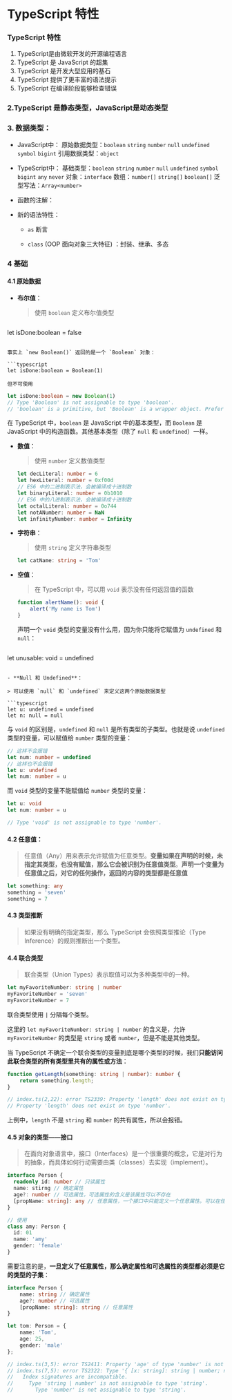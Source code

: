 # TypeScript 特性

### TypeScript 特性
1. TypeScript是由微软开发的开源编程语言
2. TypeScript 是 JavaScript 的超集
3. TypeScript 是开发大型应用的基石
4. TypeScript 提供了更丰富的语法提示
5. TypeScript 在编译阶段能够检查错误

### 2.TypeScript 是静态类型，JavaScript是动态类型

### 3. 数据类型：
- JavaScript中：
    原始数据类型：`boolean` `string` `number` `null` `undefined` `symbol` `bigint`
    引用数据类型：`object`

- TypeScript中：
    基础类型：`boolean` `string` `number` `null` `undefined` `symbol` `bigint` `any` `never`
    对象：`interface` 
    数组：`number[]` `string[]` `boolean[]` 泛型写法：`Array<number>`

- 函数的注解：
	
- 新的语法特性：
	- `as` 断言
  
  - `class` (OOP  面向对象三大特征) ：封装、继承、多态
  
### 4 基础

#### 4.1 原始数据
- **布尔值**：
  
  > 使用 `boolean` 定义布尔值类型
  
  ```typescript
let isDone:boolean = false
  ```

  事实上 `new Boolean()` 返回的是一个 `Boolean` 对象：
  
  ```typescript
let isDone:boolean = Boolean(1)
  ```

    但不可使用
  
  ```typescript
  let isDone:boolean = new Boolean(1)
  // Type 'Boolean' is not assignable to type 'boolean'.
// 'boolean' is a primitive, but 'Boolean' is a wrapper object. Prefer using 'boolean' when possible.
  ```

  在 TypeScript 中，`boolean` 是 JavaScript 中的基本类型，而 `Boolean` 是 JavaScript 中的构造函数。其他基本类型（除了 `null` 和 `undefined`）一样。
  
- **数值**：

  > 使用 `number` 定义数值类型

  ```typescript
  let decLiteral: number = 6
  let hexLiteral: number = 0xf00d
  // ES6 中的二进制表示法，会被编译成十进制数
  let binaryLiteral: number = 0b1010
  // ES6 中的八进制表示法，会被编译成十进制数
  let octalLiteral: number = 0o744
  let notANumber: number = NaN
  let infinityNumber: number = Infinity
  ```

- **字符串**：

  > 使用 `string` 定义字符串类型
  
  ```typescript
  let catName: string = 'Tom'
  ```
  
- **空值**：
  
  > 在 TypeScript 中，可以用 `void` 表示没有任何返回值的函数
  
  ```typescript
  function alertName(): void {
      alert('My name is Tom')
  }
  ```
  
  声明一个 `void` 类型的变量没有什么用，因为你只能将它赋值为 `undefined` 和 `null`：
  
  ```typescript
let unusable: void = undefined
  ```
  
- **Null 和 Undefined**：

  > 可以使用 `null` 和 `undefined` 来定义这两个原始数据类型
  
  ```typescript
  let u: undefined = undefined
let n: null = null
  ```

  与 `void` 的区别是，`undefined` 和 `null` 是所有类型的子类型。也就是说 `undefined` 类型的变量，可以赋值给 `number` 类型的变量：
  
  ```typescript
  // 这样不会报错
  let num: number = undefined
  // 这样也不会报错
  let u: undefined
let num: number = u
  ```

  而 `void` 类型的变量不能赋值给 `number` 类型的变量：
  
  ```typescript
  let u: void
  let num: number = u
  
  // Type 'void' is not assignable to type 'number'.
  ```

#### 4.2 任意值：

> 任意值（Any）用来表示允许赋值为任意类型。**变量如果在声明的时候，未指定其类型，也没有赋值，那么它会被识别为任意值类型**。**声明一个变量为任意值之后，对它的任何操作，返回的内容的类型都是任意值**

```typescript
let something: any
something = 'seven'
something = 7
```

#### 4.3 类型推断

>  如果没有明确的指定类型，那么 TypeScript 会依照类型推论（Type Inference）的规则推断出一个类型。

#### 4.4 联合类型

> 联合类型（Union Types）表示取值可以为多种类型中的一种。

```typescript
let myFavoriteNumber: string | number
myFavoriteNumber = 'seven'
myFavoriteNumber = 7
```

联合类型使用 `|` 分隔每个类型。

这里的 `let myFavoriteNumber: string | number` 的含义是，允许 `myFavoriteNumber` 的类型是 `string` 或者 `number`，但是不能是其他类型。

当 TypeScript 不确定一个联合类型的变量到底是哪个类型的时候，我们**只能访问此联合类型的所有类型里共有的属性或方法**：

```typescript
function getLength(something: string | number): number {
    return something.length;
}

// index.ts(2,22): error TS2339: Property 'length' does not exist on type 'string | number'.
// Property 'length' does not exist on type 'number'.
```

上例中，`length` 不是 `string` 和 `number` 的共有属性，所以会报错。

#### 4.5 对象的类型——接口

> 在面向对象语言中，接口（Interfaces）是一个很重要的概念，它是对行为的抽象，而具体如何行动需要由类（classes）去实现（implement）。

```typescript
interface Person {
  readonly id: number // 只读属性
  name: stirng // 确定属性
  age?: number // 可选属性，可选属性的含义是该属性可以不存在
  [propName: string]: any // 任意属性，一个接口中只能定义一个任意属性。可以在任意属性中使用联合类型
}

// 使用
class amy: Person {
  id: 01
  name: 'amy'
  gender: 'female'
}
```

需要注意的是，**一旦定义了任意属性，那么确定属性和可选属性的类型都必须是它的类型的子集**：

```typescript
interface Person {
    name: string // 确定属性
    age?: number // 可选属性
    [propName: string]: string // 任意属性
}

let tom: Person = {
    name: 'Tom',
    age: 25,
    gender: 'male'
};

// index.ts(3,5): error TS2411: Property 'age' of type 'number' is not assignable to string index type 'string'.
// index.ts(7,5): error TS2322: Type '{ [x: string]: string | number; name: string; age: number; gender: string; }' is not assignable to type 'Person'.
//   Index signatures are incompatible.
//     Type 'string | number' is not assignable to type 'string'.
//       Type 'number' is not assignable to type 'string'.
```